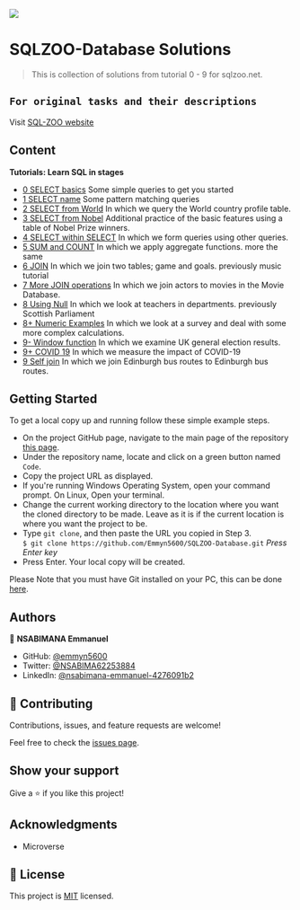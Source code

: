 ![](https://img.shields.io/badge/Microverse-blueviolet)

# SQLZOO-Database Solutions


> This is collection of solutions from tutorial 0 - 9 for sqlzoo.net.

## `For original tasks and their descriptions`

Visit [SQL-ZOO website](https://sqlzoo.net/wiki/SQL_Tutorial)

## Content

**Tutorials: Learn SQL in stages**

- [0 SELECT basics](https://github.com/Emmyn5600/SQLZOO-Database/blob/development/tutorial00.sql)
    Some simple queries to get you started
- [1 SELECT name](https://github.com/Emmyn5600/SQLZOO-Database/blob/development/tutorial01.sql)
    Some pattern matching queries
- [2 SELECT from World](https://github.com/Emmyn5600/SQLZOO-Database/blob/development/tutorial02.sql)
    In which we query the World country profile table.
- [3 SELECT from Nobel](https://github.com/Emmyn5600/SQLZOO-Database/blob/development/tutorial03.sql)
    Additional practice of the basic features using a table of Nobel Prize winners.
- [4 SELECT within SELECT](https://github.com/Emmyn5600/SQLZOO-Database/blob/development/tutorial04.sql)
    In which we form queries using other queries.
- [5 SUM and COUNT](https://github.com/Emmyn5600/SQLZOO-Database/blob/development/tutorial05.sql)
    In which we apply aggregate functions. more the same
- [6 JOIN](https://github.com/Emmyn5600/SQLZOO-Database/blob/development/tutorial06.sql)
    In which we join two tables; game and goals. previously music tutorial
- [7 More JOIN operations](https://github.com/Emmyn5600/SQLZOO-Database/blob/development/tutorial07.sql)
    In which we join actors to movies in the Movie Database.
- [8 Using Null](https://github.com/Emmyn5600/SQLZOO-Database/blob/development/tutorial08%2B.sql)
    In which we look at teachers in departments. previously Scottish Parliament
- [8+ Numeric Examples](https://github.com/Emmyn5600/SQLZOO-Database/blob/development/tutorial08.sql)
    In which we look at a survey and deal with some more complex calculations.
- [9- Window function](https://github.com/Emmyn5600/SQLZOO-Database/blob/development/tutorial09%2B%2B.sql)
    In which we examine UK general election results.
- [9+ COVID 19](https://github.com/Emmyn5600/SQLZOO-Database/blob/development/tutorial09%2B.sql)
    In which we measure the impact of COVID-19
- [9 Self join](https://github.com/Emmyn5600/SQLZOO-Database/blob/development/tutorial09.sql)
    In which we join Edinburgh bus routes to Edinburgh bus routes.

## Getting Started

To get a local copy up and running follow these simple example steps.

- On the project GitHub page, navigate to the main page of the repository [this page](https://github.com/Emmyn5600/SQLZOO-Database.git).
- Under the repository name, locate and click on a green button named `Code`.
- Copy the project URL as displayed.
- If you're running Windows Operating System, open your command prompt. On Linux, Open your terminal.
- Change the current working directory to the location where you want the cloned directory to be made. Leave as it is if the current location is where you want the project to be.
- Type `git clone`, and then paste the URL you copied in Step 3.<br>
  `$ git clone https://github.com/Emmyn5600/SQLZOO-Database.git` <em>Press Enter key</em><br>
- Press Enter. Your local copy will be created.

Please Note that you must have Git installed on your PC, this can be done [here](https://gist.github.com/derhuerst/1b15ff4652a867391f03).


## Authors

👤 **NSABIMANA Emmanuel**

- GitHub: [@emmyn5600](https://github.com/Emmyn5600)
- Twitter: [@NSABIMA62253884](https://twitter.com/NSABIMA62253884)
- LinkedIn: [@nsabimana-emmanuel-4276091b2](https://www.linkedin.com/in/nsabimana-emmanuel-4276091b2/)
## 🤝 Contributing

Contributions, issues, and feature requests are welcome!

Feel free to check the [issues page](https://github.com/Emmyn5600/SQLZOO-Database/issues).

## Show your support

Give a ⭐️ if you like this project!

## Acknowledgments

- Microverse

## 📝 License

This project is [MIT](https://en.wikipedia.org/wiki/MIT_License) licensed.